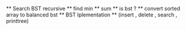 **  Search BST recursive 
**  find min
**  sum
**  is bst ?
**  convert sorted array to balanced bst
**  BST Iplementation 
**  (insert , delete , search , printtree)

